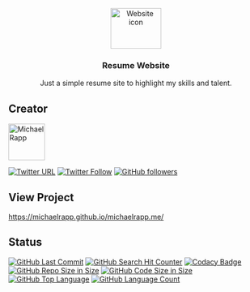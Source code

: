 <p align="center">
  <a href="https://michaelrapp.github.io/calculator/">
    <img src="https://gslpromotus.co.nz/wp-content/uploads/2017/08/website-icon.png" alt="Website icon" width=100 height=80>
  </a>

  <h3 align="center">Resume Website</h3>

  <p align="center">
    Just a simple resume site to highlight my skills and talent.
  </p>
</p>

## Creator
<a href="https://github.com/michaelrapp/">
   <img src="https://avatars2.githubusercontent.com/u/8885254?s=460&v=4" alt="Michael Rapp" width=72 height=72>
</a>

[![Twitter URL](https://img.shields.io/twitter/url/http/shields.io.svg?style=social)](https://twitter.com/intent/tweet?text=@mikejrapp)
[![Twitter Follow](https://img.shields.io/twitter/follow/mikejrapp.svg?label=Follow&style=social)](https://twitter.com/intent/follow?screen_name=mikejrapp)
[![GitHub followers](https://img.shields.io/github/followers/mikejrapp.svg?label=Follow&style=social)](https://github.com/mikejrapp/)

## View Project
<https://michaelrapp.github.io/michaelrapp.me/>

## Status
[![GitHub Last Commit](https://img.shields.io/github/last-commit/mikejrapp/michaelrapp.me.svg)](https://github.com/mikejrapp/michaelrapp.me/commits/master)
[![GitHub Search Hit Counter](https://img.shields.io/github/search/mikejrapp/michaelrapp.me/goto.svg)](https://github.com/mikejrapp/michaelrapp.me/)
[![Codacy Badge](https://api.codacy.com/project/badge/Grade/02ee35b7c3e14b6da802677e73fbdb32)](https://www.codacy.com/app/richardtaylordawson/calculator?utm_source=github.com&amp;utm_medium=referral&amp;utm_content=richardtaylordawson/calculator&amp;utm_campaign=Badge_Grade)
[![GitHub Repo Size in Size](https://img.shields.io/github/repo-size/mikejrapp/michaelrapp.me.svg)](https://github.com/mikejrapp/michaelrapp.me/)
[![GitHub Code Size in Size](https://img.shields.io/github/languages/code-size/mikejrapp/michaelrapp.me.svg)](https://github.com/mikejrapp/michaelrapp.me/)
[![GitHub Top Language](https://img.shields.io/github/languages/top/mikejrapp/michaelrapp.me.svg)](https://github.com/mikejrapp/michaelrapp.me/)
[![GitHub Language Count](https://img.shields.io/github/languages/count/mikejrapp/michaelrapp.me.svg)](https://github.com/mikejrapp/michaelrapp.me/)
